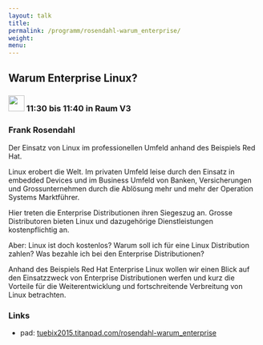```yaml
---
layout: talk
title:
permalink: /programm/rosendahl-warum_enterprise/
weight: 
menu:
---
```

## Warum&nbsp;Enterprise&nbsp;Linux?

### <img height = "32" src="../../images/lightning.svg"> 11:30 bis 11:40 in Raum V3

### Frank&nbsp;Rosendahl

Der Einsatz von Linux im professionellen Umfeld anhand des Beispiels Red Hat.

Linux erobert die Welt. Im privaten Umfeld leise durch den Einsatz in embedded Devices und im Business Umfeld von Banken, Versicherungen und Grossunternehmen durch die Ablösung mehr und mehr der Operation Systems Marktführer.

Hier treten die Enterprise Distributionen ihren Siegeszug an. Grosse Distributoren bieten Linux und dazugehörige Dienstleistungen kostenpflichtig an.

Aber: Linux ist doch kostenlos? Warum soll ich für eine Linux Distribution zahlen? Was bezahle ich bei den Enterprise Distributionen?

Anhand des Beispiels Red Hat Enterprise Linux wollen wir einen Blick auf den Einsatzzweck von Enterprise Distributionen werfen und kurz die Vorteile für die Weiterentwicklung und fortschreitende Verbreitung von Linux betrachten.

### Links

- pad: <a href="https://tuebix2015.titanpad.com/rosendahl-warum_enterprise" target="_blank">tuebix2015.titanpad.com/rosendahl-warum_enterprise</a>
